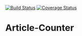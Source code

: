 [![Build Status](https://travis-ci.org/Brightymartina/Article-Counter.svg?branch=master)](https://travis-ci.org/Brightymartina/Article-Counter)
[![Coverage Status](https://coveralls.io/repos/github/Brightymartina/Article-Counter/badge.svg?branch=master)](https://coveralls.io/github/Brightymartina/Article-Counter?branch=master)

# Article-Counter 

